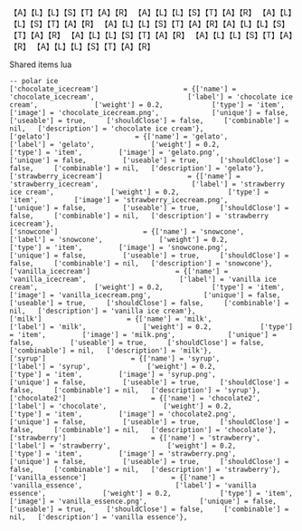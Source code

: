 【A】【L】【L】【S】【T】【A】【R】 【A】【L】【L】【S】【T】【A】【R】 【A】【L】【L】【S】【T】【A】【R】 【A】【L】【L】【S】【T】【A】【R】【A】【L】【L】【S】【T】【A】【R】 【A】【L】【L】【S】【T】【A】【R】 【A】【L】【L】【S】【T】【A】【R】 【A】【L】【L】【S】【T】【A】【R】




Shared items lua 

    -- polar ice 
    ['chocolate_icecream']                     = {['name'] = 'chocolate_icecream',                       ['label'] = 'chocolate ice cream',              ['weight'] = 0.2,            ['type'] = 'item',         ['image'] = 'chocolate_icecream.png',             ['unique'] = false,         ['useable'] = true,     ['shouldClose'] = false,     ['combinable'] = nil,   ['description'] = 'chocolate ice cream'},
    ['gelato']                     = {['name'] = 'gelato',                       ['label'] = 'gelato',              ['weight'] = 0.2,            ['type'] = 'item',         ['image'] = 'gelato.png',             ['unique'] = false,         ['useable'] = true,     ['shouldClose'] = false,     ['combinable'] = nil,   ['description'] = 'gelato'},
    ['strawberry_icecream']                     = {['name'] = 'strawberry_icecream',                       ['label'] = 'strawberry ice cream',              ['weight'] = 0.2,            ['type'] = 'item',         ['image'] = 'strawberry_icecream.png',             ['unique'] = false,         ['useable'] = true,     ['shouldClose'] = false,     ['combinable'] = nil,   ['description'] = 'strawberry icecream'},
    ['snowcone']                     = {['name'] = 'snowcone',                       ['label'] = 'snowcone',              ['weight'] = 0.2,            ['type'] = 'item',         ['image'] = 'snowcone.png',             ['unique'] = false,         ['useable'] = true,     ['shouldClose'] = false,     ['combinable'] = nil,   ['description'] = 'snowcone'},
    ['vanilla_icecream']                     = {['name'] = 'vanilla_icecream',                       ['label'] = 'vanilla ice cream',              ['weight'] = 0.2,            ['type'] = 'item',         ['image'] = 'vanilla_icecream.png',             ['unique'] = false,         ['useable'] = true,     ['shouldClose'] = false,     ['combinable'] = nil,   ['description'] = 'vanilla ice cream'},
    ['milk']                     = {['name'] = 'milk',                       ['label'] = 'milk',              ['weight'] = 0.2,            ['type'] = 'item',         ['image'] = 'milk.png',             ['unique'] = false,         ['useable'] = true,     ['shouldClose'] = false,     ['combinable'] = nil,   ['description'] = 'milk'},
    ['syrup']                     = {['name'] = 'syrup',                       ['label'] = 'syrup',              ['weight'] = 0.2,            ['type'] = 'item',         ['image'] = 'syrup.png',             ['unique'] = false,         ['useable'] = true,     ['shouldClose'] = false,     ['combinable'] = nil,   ['description'] = 'syrup'},
    ['chocolate2']                     = {['name'] = 'chocolate2',                       ['label'] = 'chocolate',              ['weight'] = 0.2,            ['type'] = 'item',         ['image'] = 'chocolate2.png',             ['unique'] = false,         ['useable'] = true,     ['shouldClose'] = false,     ['combinable'] = nil,   ['description'] = 'chocolate'},
    ['strawberry']                     = {['name'] = 'strawberry',                       ['label'] = 'strawberry',              ['weight'] = 0.2,            ['type'] = 'item',         ['image'] = 'strawberry.png',             ['unique'] = false,         ['useable'] = true,     ['shouldClose'] = false,     ['combinable'] = nil,   ['description'] = 'strawberry'},
    ['vanilla_essence']                     = {['name'] = 'vanilla_essence',                       ['label'] = 'vanilla essence',              ['weight'] = 0.2,            ['type'] = 'item',         ['image'] = 'vanilla_essence.png',             ['unique'] = false,         ['useable'] = true,     ['shouldClose'] = false,     ['combinable'] = nil,   ['description'] = 'vanilla essence'},
  
